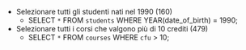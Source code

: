 - Selezionare tutti gli studenti nati nel 1990 (160)
    - SELECT `*` FROM `students` WHERE YEAR(date_of_birth) = 1990;
- Selezionare tutti i corsi che valgono più di 10 crediti (479)
    - SELECT `*` FROM `courses` WHERE `cfu` > 10;
